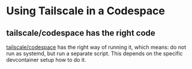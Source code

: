 # Using Tailscale in a Codespace

## tailscale/codespace has the right code

[tailscale/codespace](https://github.com/tailscale/codespace) has the right way of running it, which means: do not run as systemd, but run a separate script. This depends on the specific devcontainer setup how to do it. 

